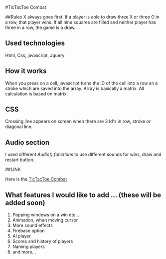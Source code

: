 #TicTacToe Combat

##Rules
X always goes first. If a player is able to draw three X or three O in a row, that player wins. If all nine squares are filled and neither player has three in a row, the game is a draw.


## Used technologies

Html, Css, javascript, Jquery

## How it works

When you press on a cell, javascript turns the ID of the cell into a row an a stroke which are saved into the array. Array is basically a matrix.
All calculation is based on matrix.

## CSS
Crossing line appears on screen when there are 3 Id's  in row, stroke or diagonal line.


## Audio section

I used different _Audio() functions_ to use different sounds for wins, draw and restart button.



##LINK


Here is the [TicTacToe Combat](https://alekskuzmin.github.io/Project0/)

## What features I would like to add ... (these will be added soon)
1. Popping windows on a win etc...
2. Animation, when moving cursor
3. More sound effects
4. Firebase option
5. AI player
6. Scores and history of players
7. Naming players
8. and more...
